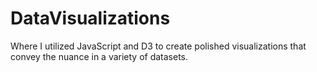 # DataVisualizations
Where I utilized JavaScript and D3 to create polished visualizations that convey the nuance in a variety of datasets.
